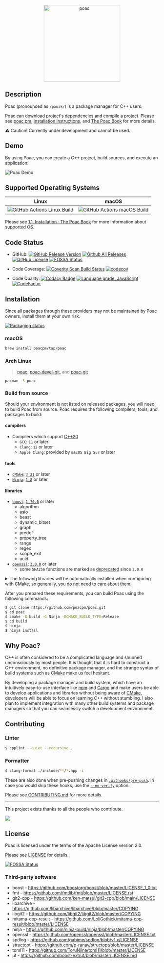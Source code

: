 <div align="center"><img alt="poac" width="250" src="https://github.com/poacpm/design/raw/main/images/logo.svg"></div>

## Description

Poac (pronounced as `/pəʊək/`) is a package manager for C++ users.

Poac can download project's dependencies and compile a project.
Please see [poac.pm](https://poac.pm), [installation instructions](https://doc.poac.pm/en/getting-started/installation.html), and [The Poac Book](https://doc.poac.pm) for more details.

:warning: Caution! Currently under development and cannot be used.

## Demo

By using Poac, you can create a C++ project, build sources, and execute an application:

![Poac Demo](https://user-images.githubusercontent.com/26405363/100546063-9b81d500-32a2-11eb-9018-01f05e8d9252.gif)

## Supported Operating Systems

|                                                                                   Linux                                                                                    |                                                                                   macOS                                                                                    |
|:--------------------------------------------------------------------------------------------------------------------------------------------------------------------------:|:--------------------------------------------------------------------------------------------------------------------------------------------------------------------------:|
| [![GitHub Actions Linux Build](https://github.com/poacpm/poac/workflows/Linux/badge.svg?branch=main)](https://github.com/poacpm/poac/actions?query=workflow%3A%22Linux%22) | [![GitHub Actions macOS Build](https://github.com/poacpm/poac/workflows/macOS/badge.svg?branch=main)](https://github.com/poacpm/poac/actions?query=workflow%3A%22macOS%22) |

<!--
[![GitHub Actions Windows Build](https://github.com/poacpm/poac/workflows/Windows/badge.svg?branch=main)](https://github.com/poacpm/poac/actions?query=workflow%3A%22Windows%22)|
-->

Please see [1.1. Installation · The Poac Book](https://doc.poac.pm/en/getting-started/installation.html#supported-operating-systems) for more information about supported OS.

## Code Status

* GitHub:
[![GitHub Release Version](https://img.shields.io/github/release/poacpm/poac.svg?style=flat)](https://github.com/poacpm/poac/releases)
[![Github All Releases](https://img.shields.io/github/downloads/poacpm/poac/total.svg)](https://github.com/poacpm/poac/releases)
[![GitHub License](https://img.shields.io/github/license/poacpm/poac.svg)](https://github.com/awslabs/aws-c-common/blob/main/LICENSE)
[![FOSSA Status](https://app.fossa.io/api/projects/git%2Bgithub.com%2Fpoacpm%2Fpoac.svg?type=shield)](https://app.fossa.io/projects/git%2Bgithub.com%2Fpoacpm%2Fpoac?ref=badge_shield)

* Code Coverage:
[![Coverity Scan Build Status](https://scan.coverity.com/projects/17677/badge.svg)](https://scan.coverity.com/projects/poacpm-poac)
[![codecov](https://codecov.io/gh/poacpm/poac/branch/master/graph/badge.svg?token=eyNsQ5nugd)](https://codecov.io/gh/poacpm/poac)

* Code Quality:
[![Codacy Badge](https://app.codacy.com/project/badge/Grade/ac87f6b4a0284a2d8b88f3feb6c19f2b)](https://www.codacy.com/gh/poacpm/poac/dashboard?utm_source=github.com&amp;utm_medium=referral&amp;utm_content=poacpm/poac&amp;utm_campaign=Badge_Grade)
[![Language grade: JavaScript](https://img.shields.io/lgtm/grade/javascript/g/poacpm/poac.svg?logo=lgtm&logoWidth=18)](https://lgtm.com/projects/g/poacpm/poac/context:javascript)
[![CodeFactor](https://www.codefactor.io/repository/github/poacpm/poac/badge)](https://www.codefactor.io/repository/github/poacpm/poac)

## Installation

Since all packages through these providers may not be maintained by Poac owners, install them at your own risk.

[![Packaging status](https://repology.org/badge/vertical-allrepos/poac.svg)](https://repology.org/project/poac/versions)

### macOS

```bash
brew install poacpm/tap/poac
```

### Arch Linux

> [poac](https://aur.archlinux.org/packages/poac/), [poac-devel-git](https://aur.archlinux.org/packages/poac-devel-git), and [poac-git](https://aur.archlinux.org/packages/poac-git)

```bash
pacman -S poac
```

### Build from source

Should your environment is not listed on released packages, you will need to build Poac from source.
Poac requires the following compilers, tools, and packages to build:

#### compilers

* Compilers which support [C++20](https://en.cppreference.com/w/cpp/20)
  * `GCC`: `11` or later
  * `Clang`: `12` or later
  * `Apple Clang`: provided by `macOS Big Sur` or later

#### tools

* [`CMake`](https://gitlab.kitware.com/cmake/cmake): [`3.21`](https://gitlab.kitware.com/cmake/cmake/-/tree/v3.21.6) or later
* [`Ninja`](https://github.com/ninja-build/ninja): [`1.8`](https://github.com/ninja-build/ninja/releases/tag/v1.8.2) or later

#### libraries

* [`boost`](https://github.com/boostorg): [`1.70.0`](https://github.com/boostorg/boost/releases/tag/boost-1.70.0) or later
  * algorithm
  * asio
  * beast
  * dynamic_bitset
  * graph
  * predef
  * property_tree
  * range
  * regex
  * scope_exit
  * uuid
* [`openssl`](https://github.com/openssl/openssl): [`3.0.0`](https://github.com/openssl/openssl/releases/tag/openssl-3.0.0) or later
  * some `SHA256` functions are marked as [deprecated](https://github.com/openssl/openssl/blob/openssl-3.0.0/include/openssl/sha.h#L57-L79) since `3.0.0`

<details>
<summary>The following libraries will be automatically installed when configuring with CMake, so generally, you do not need to care about them.</summary>

---

**dependencies**

* [`fmt`](https://github.com/fmtlib/fmt): [`7.1.3`](https://github.com/fmtlib/fmt/releases/tag/7.1.3) or later
* [`git2-cpp`](https://github.com/ken-matsui/git2-cpp): [`v0.1.0-alpha.0`](https://github.com/ken-matsui/git2-cpp/releases/tag/v0.1.0-alpha.0) or later
* [`libarchive`](https://github.com/libarchive/libarchive): [`v3.6.1`](https://github.com/libarchive/libarchive/tree/master) or later
  * requires [this commit](https://github.com/libarchive/libarchive/commit/a4c3c90bb828ab5f01589718266ac5d3fdccb854)
* [`libgit2`](https://github.com/libgit2/libgit2): [`0.27`](https://github.com/libgit2/libgit2/releases/tag/v0.27.7) or later
* [`mitama-cpp-result`](https://github.com/LoliGothick/mitama-cpp-result): [`master`](https://github.com/LoliGothick/mitama-cpp-result/tree/master) branch
  * requires [this commit](https://github.com/LoliGothick/mitama-cpp-result/commit/80cfbce0382a27262c15339a22a6f35246cac65e)
  * awaiting the next release above [`v9.2.1`](https://github.com/LoliGothick/mitama-cpp-result/releases/tag/v9.2.1)
* [`ninja`](https://github.com/ninja-build/ninja): [`master`](https://github.com/ninja-build/ninja/tree/master) branch
  * requires [`src/status.h`](https://github.com/ninja-build/ninja/blob/ad3d29fb5375c3122b2318ea5efad170b83e74e5/src/status.h)
  * awaiting the next release above [`v1.10.2`](https://github.com/ninja-build/ninja/releases/tag/v1.10.2)
* [`spdlog`](https://github.com/gabime/spdlog): [`1.9.0`](https://github.com/gabime/spdlog/releases/tag/v1.9.0) or later
* [`structopt`](https://github.com/p-ranav/structopt): [`v0.1.2`](https://github.com/p-ranav/structopt/releases/tag/v0.1.2) or later
* [`toml11`](https://github.com/ToruNiina/toml11): [`v3.7.1`](https://github.com/ToruNiina/toml11/releases/tag/v3.7.1) branch
  * requires [this commit](https://github.com/ToruNiina/toml11/commit/21732fce459911d4da0214baff52af7c8c48cc9f)

**dev-dependencies**

* [`μt`](https://github.com/boost-ext/ut): [`v1.1.9`](https://github.com/boost-ext/ut/releases/tag/v1.1.9) or later

---

</details>

After you prepared these requirements, you can build Poac using the following commands:

```bash
$ git clone https://github.com/poacpm/poac.git
$ cd poac
$ cmake -B build -G Ninja -DCMAKE_BUILD_TYPE=Release
$ cd build
$ ninja
$ ninja install
```

## Why Poac?

C++ is often considered to be a complicated language and shunned unconsciously by most people.
It is thought that it is hard to construct a C++ environment, no definitive package manager, and the strange syntax of build systems such as [CMake](https://cmake.org) make us feel hesitant.

By developing a package manager and build system, which have an intuitively easy-to-use interface like [npm](https://www.npmjs.com) and [Cargo](https://github.com/rust-lang/cargo) and make users be able to develop applications and libraries without being aware of [CMake](https://cmake.org), developers will be able to focus on learning C++ without stumbling.
I also plan to implement integration with many other build systems and package managers so that you can seamlessly switch a development environment.

## Contributing

### Linter

```bash
$ cpplint --quiet --recursive .
```

### Formatter

```bash
$ clang-format ./include/**/*.hpp -i
```

These are also done when pre-pushing changes in [`.githooks/pre-push`](/.githooks/pre-push).
In case you would skip these hooks, use the [`--no-verify`](https://stackoverflow.com/a/7230886) option.

Please see [CONTRIBUTING.md](https://github.com/poacpm/.github/blob/main/CONTRIBUTING.md) for more details.

---

This project exists thanks to all the people who contribute.

<a href="https://github.com/poacpm/poac/graphs/contributors">
  <img src="https://contributors-img.web.app/image?repo=poacpm/poac" />
</a>

## License

Poac is licensed under the terms of the Apache License version 2.0.

Please see [LICENSE](LICENSE) for details.

[![FOSSA Status](https://app.fossa.io/api/projects/git%2Bgithub.com%2Fpoacpm%2Fpoac.svg?type=large)](https://app.fossa.io/projects/git%2Bgithub.com%2Fpoacpm%2Fpoac?ref=badge_large)

### Third-party software

* boost - <https://github.com/boostorg/boost/blob/master/LICENSE_1_0.txt>
* fmt - <https://github.com/fmtlib/fmt/blob/master/LICENSE.rst>
* git2-cpp - <https://github.com/ken-matsui/git2-cpp/blob/main/LICENSE>
* libarchive - <https://github.com/libarchive/libarchive/blob/master/COPYING>
* libgit2 - <https://github.com/libgit2/libgit2/blob/master/COPYING>
* mitama-cpp-result - <https://github.com/LoliGothick/mitama-cpp-result/blob/master/LICENSE>
* ninja - <https://github.com/ninja-build/ninja/blob/master/COPYING>
* openssl - <https://github.com/openssl/openssl/blob/master/LICENSE.txt>
* spdlog - <https://github.com/gabime/spdlog/blob/v1.x/LICENSE>
* structopt - <https://github.com/p-ranav/structopt/blob/master/LICENSE>
* toml11 - <https://github.com/ToruNiina/toml11/blob/master/LICENSE>
* μt - <https://github.com/boost-ext/ut/blob/master/LICENSE.md>
